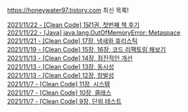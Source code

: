 https://honeywater97.tistory.com 최신 목록! 

[2021/11/22 - [Clean Code] 1달1권, 첫번째 책 후기](https://honeywater97.tistory.com/236) <br>
[2021/11/22 - [Java] java.lang.OutOfMemoryError: Metaspace](https://honeywater97.tistory.com/235) <br>
[2021/11/21 - [Clean Code] 17장, 냄새와 휴리스틱](https://honeywater97.tistory.com/234) <br>
[2021/11/19 - [Clean Code] 15장, 16장, 코드 리팩토링 해보기](https://honeywater97.tistory.com/233) <br>
[2021/11/13 - [Clean Code] 14장, 점진적인 개선](https://honeywater97.tistory.com/232) <br>
[2021/11/13 - [Clean Code] 13장, 동시성](https://honeywater97.tistory.com/231) <br>
[2021/11/13 - [Clean Code] 12장, 창발성](https://honeywater97.tistory.com/230) <br>
[2021/11/7 - [Clean Code] 11장, 시스템](https://honeywater97.tistory.com/229) <br>
[2021/11/7 - [Clean Code] 10장, 클래스](https://honeywater97.tistory.com/228) <br>
[2021/11/7 - [Clean Code] 9장, 단위 테스트](https://honeywater97.tistory.com/227) <br>
